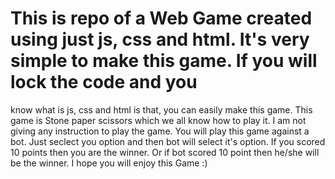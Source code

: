 # This is repo of a Web Game created using just js, css and html. It's very simple to make this game. If you will lock the code and you 
know what is js, css and html is that, you can easily make this game. This game is Stone paper scissors which we all know how to play it. 
I am not giving any instruction to play the game. You will play this game against a bot. Just seclect you option and then bot will select it's option. If you scored 10 points then you are the winner. Or if bot scored 10 point then he/she will be the winner.
I hope you will enjoy this Game :)
